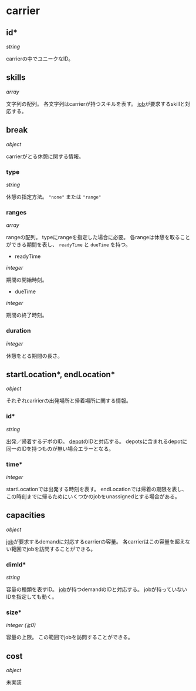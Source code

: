 # carrier

## id\*

*string*

carrierの中でユニークなID。

## skills

*array*

文字列の配列。
各文字列はcarrierが持つスキルを表す。
[job](job.md)が要求するskillと対応する。

## break

*object*

carrierがとる休憩に関する情報。

### type

*string*

休憩の指定方法。
`"none"` または `"range"`

### ranges

*array*

rangeの配列。
typeにrangeを指定した場合に必要。
各rangeは休憩を取ることができる期間を表し、 `readyTime` と `dueTime` を持つ。

- readyTime

*integer*

期間の開始時刻。

- dueTime

*integer*

期間の終了時刻。

### duration

*integer*

休憩をとる期間の長さ。


## startLocation\*, endLocation\*

*object*

それぞれcaririerの出発場所と帰着場所に関する情報。

### id\*

*string*

出発／帰着するデポのID。
[depot](depot.md)のIDと対応する。
depotsに含まれるdepotに同一のIDを持つものが無い場合エラーとなる。

### time\*

*integer*

startLocationでは出発する時刻を表す。
endLocationでは帰着の期限を表し、この時刻までに帰るためにいくつかのjobをunassignedとする場合がある。

## capacities

*object*

[job](job.md)が要求するdemandに対応するcarrierの容量。
各carrierはこの容量を超えない範囲でjobを訪問することができる。

### dimId\*

*string*

容量の種類を表すID。
[job](job.md)が持つdemandのIDと対応する。
jobが持っていないIDを指定しても動く。

### size\*

*integer (≧0)*

容量の上限。
この範囲でjobを訪問することができる。

## cost

*object*

未実装
